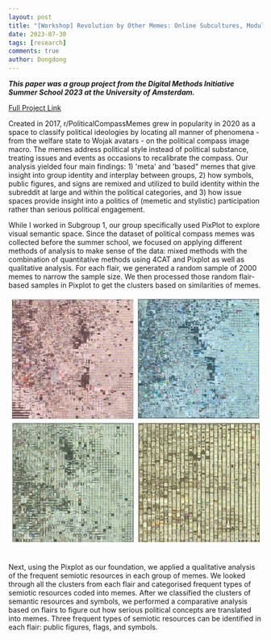 ```yaml
---
layout: post
title: "[Workshop] Revolution by Other Memes: Online Subcultures, Modular Ideologies and the Political Compass"
date: 2023-07-30
tags: [research]
comments: true
author: Dongdong
---
```


***This paper was a group project from the Digital Methods Initiative Summer School 2023 at the University of Amsterdam.***

[Full Project Link](https://wiki.digitalmethods.net/pub/Dmi/SummerSchool2023/Revolution%20By%20Other%20Memes-Project%20Report%E2%80%93%20DMSS2023.pdf)

Created in 2017, r/PoliticalCompassMemes grew in popularity in 2020 as a space to classify political ideologies by locating all manner of phenomena - from the welfare state to Wojak avatars - on the political compass image macro. The memes address political style instead of political substance, treating issues and events as occasions to recalibrate the compass. Our analysis yielded four main findings: 1) 'meta' and 'based" memes that give insight into group identity and interplay between groups, 2) how symbols, public figures, and signs are remixed and utilized to build identity within the subreddit at large and within the political categories, and 3) how issue spaces provide insight into a politics of (memetic and stylistic) participation rather than serious political engagement.

While I worked in Subgroup 1, our group specifically used PixPlot to explore visual semantic space. Since the dataset of political compass memes was collected before the summer school, we focused on applying different methods of analysis to make sense of the data: mixed methods with the combination of quantitative methods using 4CAT and Pixplot as well as qualitative analysis. For each flair, we generated a random sample of 2000 memes to narrow the sample size. We then processed those random flair-based samples in Pixplot to get the clusters based on similarities of memes.
<br>

![Results of 8,000 Image Clusters](/images/political_compass/results_of_pixplot_analysis.png)

<br>
Next, using the Pixplot as our foundation, we applied a qualitative analysis of the frequent semiotic resources in each group of memes. We looked through all the clusters from each flair and categorised frequent types of semiotic resources coded into memes. After we classified the clusters of semantic resources and symbols, we performed a comparative analysis based on flairs to figure out how serious political concepts are translated into memes. Three frequent types of semiotic resources can be identified in each flair: public figures, flags, and symbols.

